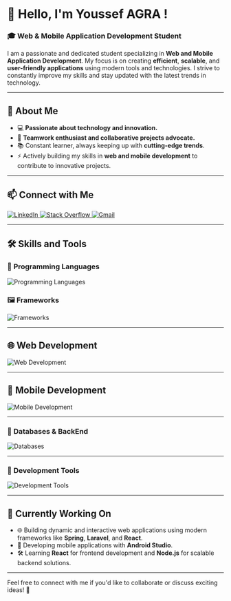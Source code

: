 # 👋 Hello, I'm Youssef AGRA !  

### 🎓 **Web & Mobile Application Development Student**  

I am a passionate and dedicated student specializing in **Web and Mobile Application Development**. My focus is on creating **efficient**, **scalable**, and **user-friendly applications** using modern tools and technologies. I strive to constantly improve my skills and stay updated with the latest trends in technology.  

---

## 🌟 **About Me**    
- 💻 **Passionate about technology and innovation.**  
- 🤝 **Teamwork enthusiast and collaborative projects advocate.**  
- 📚 Constant learner, always keeping up with **cutting-edge trends**.  
- ⚡ Actively building my skills in **web and mobile development** to contribute to innovative projects.  

---

## 📫 **Connect with Me**  
<p align="left">
  <a href="https://www.linkedin.com/in/youssef-a-65248b1b6/">
    <img src="https://skillicons.dev/icons?i=linkedin" alt="LinkedIn" />
  </a>
  <a href="https://stackoverflow.com/users/29004267/youssef-agra">
    <img src="https://skillicons.dev/icons?i=stackoverflow" alt="Stack Overflow" />
  </a>
  <a href="mailto:youssefagra3@gmail.com">
    <img src="https://skillicons.dev/icons?i=gmail" alt="Gmail" />
  </a>
</p>

---

## 🛠️ **Skills and Tools**  

### 🚀 **Programming Languages**  
<p align="left">
  <img src="https://skillicons.dev/icons?i=javascript,c,cpp,php,python,java" alt="Programming Languages" />
</p>

### 🖼️ **Frameworks**  
<p align="left">
  <img src="https://skillicons.dev/icons?i=bootstrap,laravel,spring,dotnet" alt="Frameworks" />
</p>


---

## 🌐 **Web Development**  
<p align="left">
  <img src="https://skillicons.dev/icons?i=html,css,javascript,bootstrap,react,laravel,spring" alt="Web Development" />
</p>


---

## 📱 **Mobile Development**  
<p align="left">
  <img src="https://skillicons.dev/icons?i=androidstudio,java,react" alt="Mobile Development" />
</p>

---

### 💾 **Databases & BackEnd**  
<p align="left">
  <img src="https://skillicons.dev/icons?i=mysql,oracle,firebase,dotnet," alt="Databases" />
</p>

---

### 🔧 **Development Tools**  
<p align="left">
  <img src="https://skillicons.dev/icons?i=vscode,git,github,eclipse,notion,linux" alt="Development Tools" />
</p>

---

## 🌟 **Currently Working On**  
- 🌐 Building dynamic and interactive web applications using modern frameworks like **Spring**, **Laravel**, and **React**.  
- 📱 Developing mobile applications with **Android Studio**.  
- 🛠️ Learning **React** for frontend development and **Node.js** for scalable backend solutions.  

---

Feel free to connect with me if you'd like to collaborate or discuss exciting ideas! 🚀  
